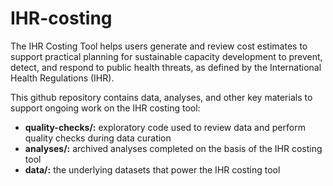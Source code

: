 # IHR-costing
The IHR Costing Tool helps users generate and review cost estimates to support practical planning for sustainable capacity development to prevent, detect, and respond to public health threats, as defined by the International Health Regulations (IHR).

This github repository contains data, analyses, and other key materials to support ongoing work on the IHR costing tool:

* **quality-checks/:** exploratory code used to review data and perform quality checks during data curation
* **analyses/:** archived analyses completed on the basis of the IHR costing tool
* **data/:** the underlying datasets that power the IHR costing tool
